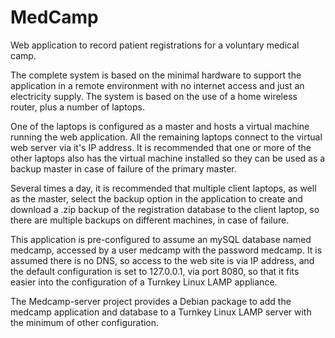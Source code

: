# MedCamp
Web application to record patient registrations for a voluntary medical camp.

The complete system is based on the minimal hardware to support the application in a remote environment with no internet access and just an electricity supply. The system is based on the use of a home wireless router, plus a number of laptops.

One of the laptops is configured as a master and hosts a virtual machine running the web application. All the remaining laptops connect to the virtual web server via it's IP address. It is recommended that  one or more of the other laptops also has the virtual machine installed so they can be used as a backup master in case of failure of the primary master.

Several times a day, it is recommended that multiple client laptops, as well as the master, select the backup option in the application to create and download a .zip backup of the registration database to the client laptop, so there are multiple backups on different machines, in case of failure.

This application is pre-configured to assume an mySQL database named medcamp, accessed by a user medcamp with the password medcamp. It is assumed there is no DNS, so access to the web site is via IP address, and the default configuration is set to 127.0.0.1, via port 8080, so that it fits easier into the configuration of a Turnkey Linux LAMP appliance.

The Medcamp-server project provides a Debian package to add the medcamp application and database to a Turnkey Linux LAMP server with the minimum of other configuration.
